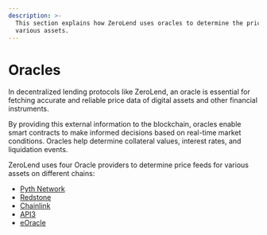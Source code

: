 ```yaml
---
description: >-
  This section explains how ZeroLend uses oracles to determine the price of
  various assets.
---
```


# Oracles

In decentralized lending protocols like ZeroLend, an oracle is essential for fetching accurate and reliable price data of digital assets and other financial instruments.&#x20;

By providing this external information to the blockchain, oracles enable smart contracts to make informed decisions based on real-time market conditions. Oracles help determine collateral values, interest rates, and liquidation events.&#x20;

ZeroLend uses four Oracle providers to determine price feeds for various assets on different chains:

* [Pyth Network](oracles/pyth-oracles.md)
* [Redstone](oracles/redstone.md)
* [Chainlink](oracles/chainlink.md)
* [API3](oracles/api3-oracles.md)
* [eOracle](oracles/eoracle.md)
